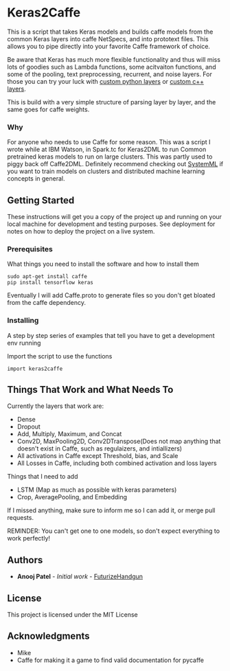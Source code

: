 # Keras2Caffe

This is a script that takes Keras models and builds caffe models
from the common Keras layers into caffe NetSpecs, and into prototext files.
This allows you to pipe directly into your favorite Caffe framework of choice.

Be aware that Keras has much more flexible functionality and thus will miss
lots of goodies such as Lambda functions, some acitvaiton functions, and some 
of the pooling, text preprocessing, recurrent, and noise layers. For those you
can try your luck with [custom python layers](https://stackoverflow.com/questions/33778225/building-custom-caffe-layer-in-python) or [custom c++ layers](https://github.com/BVLC/caffe/wiki/Development).

This is build with a very simple structure of parsing layer by layer, and the 
same goes for caffe weights.

### Why
For anyone who needs to use Caffe for some reason.
This was a script I wrote while at IBM Watson, in Spark.tc for Keras2DML
to run Common pretrained keras models to run on large clusters. This was partly used to piggy back off Caffe2DML. Definitely recommend checking out [SystemML](https://github.com/apache/systemml) if you want to train models on clusters and 
distributed machine learning concepts in general. 

## Getting Started

These instructions will get you a copy of the project up and running on your local machine for development and testing purposes. See deployment for notes on how to deploy the project on a live system.

### Prerequisites

What things you need to install the software and how to install them

```
sudo apt-get install caffe
pip install tensorflow keras
```
 Eventually I will add Caffe.proto to generate files so you don't get bloated
 from the caffe dependency.
 
### Installing

A step by step series of examples that tell you have to get a development env running

Import the script to use the functions

```
import keras2caffe
```

## Things That Work and What Needs To

Currently the layers that work are:
* Dense
* Dropout
* Add, Multiply, Maximum, and Concat
* Conv2D, MaxPooling2D, Conv2DTranspose(Does not map anything that doesn't exist in Caffe, such as regulaizers, and intiallizers)
* All activations in Caffe except Threshold, bias, and Scale
* All Losses in Caffe, including both combined activation and loss layers

Things that I need to add
* LSTM (Map as much as possible with keras parameters)
* Crop, AveragePooling, and Embedding

If I missed anything, make sure to inform me so I can add it, or merge pull requests.

REMINDER: You can't get one to one models, so don't expect everything to work perfectly!

## Authors

* **Anooj Patel** - *Initial work* - [FuturizeHandgun](https://github.com/FuturizeHandgun)


## License

This project is licensed under the MIT License 

## Acknowledgments

* Mike
* Caffe for making it a game to find valid documentation for pycaffe
